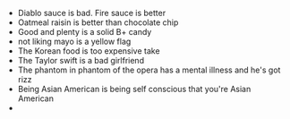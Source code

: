
- Diablo sauce is bad. Fire sauce is better
- Oatmeal raisin is better than chocolate chip 
- Good and plenty is a solid B+ candy 
- not liking mayo is a yellow flag
- The Korean food is too expensive take 
- The Taylor swift is a bad girlfriend
- The phantom in phantom of the opera has a mental illness and he's got rizz
- Being Asian American is being self conscious that you're Asian American
- 
